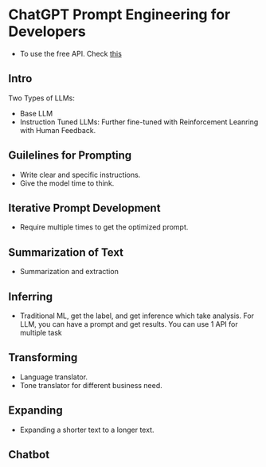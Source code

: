 # ChatGPT Prompt Engineering for Developers
- To use the free API. Check [this](https://github.com/xtekky/gpt4free)

## Intro
Two Types of LLMs:
- Base LLM
- Instruction Tuned LLMs: Further fine-tuned with Reinforcement Leanring with Human Feedback.

## Guilelines for Prompting
- Write clear and specific instructions.
- Give the model time to think.

## Iterative Prompt Development
- Require multiple times to get the optimized prompt.

## Summarization of Text
- Summarization and extraction

## Inferring
- Traditional ML, get the label, and get inference which take analysis. For LLM, you can have a prompt and get results. You can use 1 API for multiple task

## Transforming
- Language translator.
- Tone translator for different business need.

## Expanding
- Expanding a shorter text to a longer text.

## Chatbot

